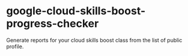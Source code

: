 # google-cloud-skills-boost-progress-checker
Generate reports for your cloud skills boost class from the list of public profile.
